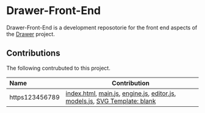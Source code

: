 # Drawer-Front-End

Drawer-Front-End is a development reposotorie for the front end aspects of the [Drawer](https://github.com/https123456789/Drawer) project.

## Contributions

The following contrubuted to this project.

|Name          | Contribution |
|:-------------|--------------|
|https123456789|[index.html](https://github.com/https123456789/Drawer-Front-End/blob/main/index.html), [main.js](https://github.com/https123456789/Drawer-Front-End/blob/main/main.js), [engine.js](https://github.com/https123456789/Drawer-Front-End/blob/main/engine.js), [editor.js](https://github.com/http123456789/Drawer-Front-End/blob/main/editor.js), [models.js](https://github.com/https123456789/Drawer-Front-End/blob/main/models.js), [SVG Template: blank](https://github.com/https123456789/Drawer-Front-End/blob/main/Templates/SVG/blank.js)|
